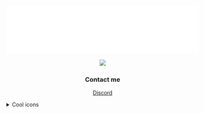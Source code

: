 <div align="center">
    <img src="/readme.svg" alt="Hi">
</div>

<p align="center">
<img src="https://i.gifer.com/2Yb2.gif"/>

</p>

<h3 align="center"> Contact me </h3>
<p align="center">
<a href="https://discord.com/users/308622737730174979">Discord</a>
</p>

<details>
<summary>Cool icons</summary>
<p align="center">
    <img src="https://skillicons.dev/icons?i=ts,java,dart,rust,js,git,nodejs,figma,mongodb,github,idea,regex,flutter&theme=dark" />
    <img src="/github-metrics.svg"/>
</p>
</details>

<!---
callisto-jovy/callisto-jovy is a ✨ special ✨ repository because its `README.md` (this file) appears on your GitHub profile.
You can click the Preview link to take a look at your changes.
--->
